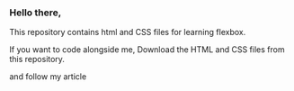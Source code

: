 ### Hello there,

This repository contains html and CSS files for learning flexbox.

If you want to code alongside me, Download the HTML and CSS files from this repository. 

and follow my article 

[]()



